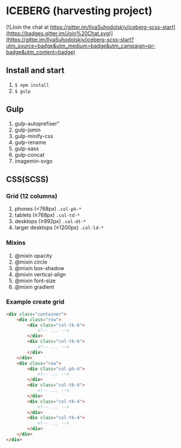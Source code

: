 # ICEBERG (harvesting project)

[![Join the chat at https://gitter.im/IlyaSuhodolskiy/iceberg-scss-start](https://badges.gitter.im/Join%20Chat.svg)](https://gitter.im/IlyaSuhodolskiy/iceberg-scss-start?utm_source=badge&utm_medium=badge&utm_campaign=pr-badge&utm_content=badge)

## Install and start

1. ```$ npm install```
2. ```$ gulp```


## Gulp

1. gulp-autoprefixer"
2. gulp-jsmin
3. gulp-minify-css
4. gulp-rename
5. gulp-sass
6. gulp-concat
7. imagemin-svgo


## CSS(SCSS) 

### Grid (12 columns)
1. phones (<768px) ``` .col-ph-* ```
2. tablets (≥768px) ``` .col-td-* ```
3. desktops (≥992px) ``` .col-dt-* ```
4. larger desktops (≥1200px) ``` .col-ld-* ```

### Mixins

1. @mixin opacity
2. @mixin circle
3. @mixin box-shadow
4. @mixin vertical-align
5. @mixin font-size
6. @mixin gradient

### Example create grid

```HTML
<div class="container">
	<div class="row">
		<div class="col-tb-6">
			<!-- ... -->
		</div>
		<div class="col-tb-6">
			<!-- ... -->
		</div>
	</div>
	<div class="row">
		<div class="col-ph-4">
			<!-- ... -->
		</div>
		<div class="col-tb-4">
			<!-- ... -->
		</div>
		<div class="col-tb-4">
			<!-- ... -->
		</div>
		<div class="col-tb-4">
			<!-- ... -->
		</div>
	</div>
</div>
```